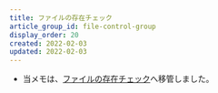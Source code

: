 ```yaml
---
title: ファイルの存在チェック
article_group_id: file-control-group
display_order: 20
created: 2022-02-03
updated: 2022-02-03
---
```

- 当メモは、[ファイルの存在チェック](https://thinktwice.tech/it/reverse_resolution/checking_for_the_existence_of_a_file/)へ移管しました。